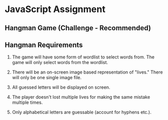 # JavaScript Assignment

## Hangman Game (Challenge - Recommended)

## Hangman Requirements 
 
1. The game will have some form of wordlist to select words from.  The game will only select words from the wordlist. 

2. There will be an on-screen image based representation of "lives." There will only be one single image file. 

3. All guessed letters will be displayed on screen. 

4. The player doesn't lost multiple lives for making the same mistake multiple times. 

5. Only alphabetical letters are guessable (account for hyphens etc.). 

